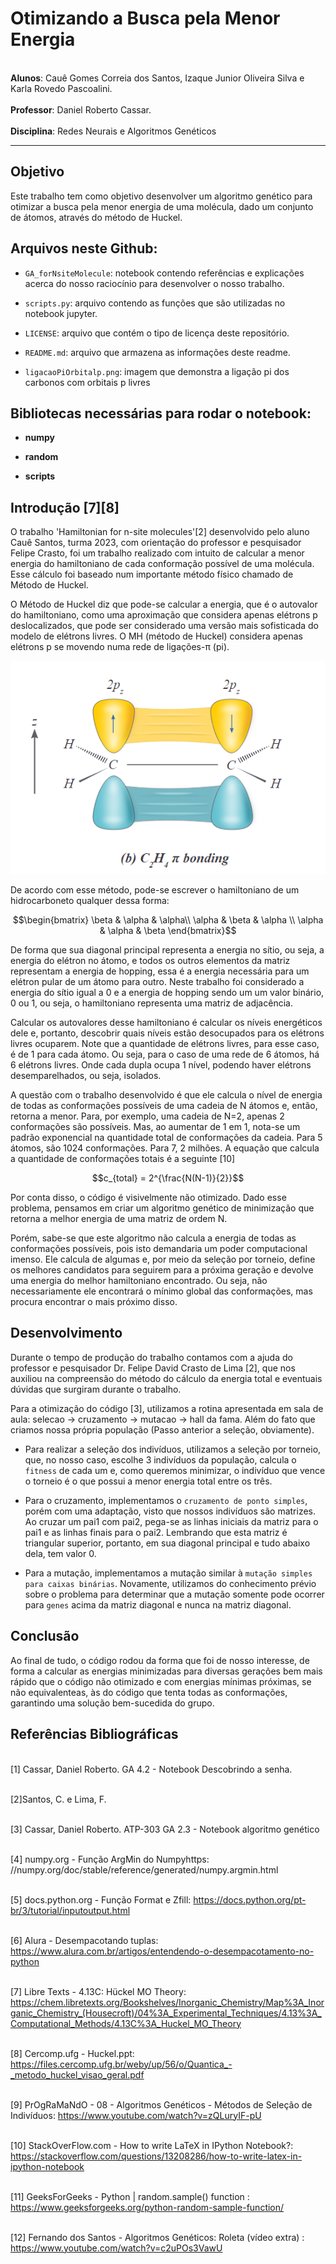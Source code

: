 # Otimizando a Busca pela Menor Energia 

<br>**Alunos**: Cauê Gomes Correia dos Santos, Izaque Junior Oliveira Silva e Karla Rovedo Pascoalini.</br>
<br>**Professor**: Daniel Roberto Cassar.</br>
<br>**Disciplina**: Redes Neurais e Algoritmos Genéticos</br>
___
## Objetivo
Este trabalho tem como objetivo desenvolver um algoritmo genético para otimizar a busca pela menor energia de uma molécula, dado um conjunto de átomos, através do método de Huckel.

## Arquivos neste Github:

- `GA_forNsiteMolecule`: notebook contendo referências e explicações acerca do nosso raciocínio para desenvolver o nosso trabalho.
  
- `scripts.py`: arquivo contendo as funções que são utilizadas no notebook jupyter.

- `LICENSE`: arquivo que contém o tipo de licença deste repositório.

- `README.md`: arquivo que armazena as informações deste readme.

- `ligacaoPiOrbitalp.png`: imagem que demonstra a ligação pi dos carbonos com orbitais p livres

## Bibliotecas necessárias para rodar o notebook:

- **numpy**
  
- **random**

- **scripts**

## Introdução [7][8]

O trabalho 'Hamiltonian for n-site molecules'[2] desenvolvido pelo aluno Cauê Santos, turma 2023, com orientação do professor e pesquisador Felipe Crasto, foi um trabalho realizado com intuito de calcular a menor energia do hamiltoniano de cada conformação possível de uma molécula. Esse cálculo foi baseado num importante método físico chamado de Método de Huckel.

O Método de Huckel diz que pode-se calcular a energia, que é o autovalor do hamiltoniano, como uma aproximação que considera apenas elétrons p deslocalizados, que pode ser considerado uma versão mais sofisticada do modelo de elétrons livres. O MH (método de Huckel) considera apenas elétrons p se movendo numa rede de ligações-π (pi).

![Texto Alternativo](ligacaoPiOrbitalp.png)

De acordo com esse método, pode-se escrever o hamiltoniano de um hidrocarboneto qualquer dessa forma:

$$\begin{bmatrix}
\beta & \alpha & \alpha\\
\alpha & \beta & \alpha \\
\alpha & \alpha & \beta
\end{bmatrix}$$
    
De forma que sua diagonal principal representa a energia no sítio, ou seja, a energia do elétron no átomo, e todos os outros elementos da matriz representam a energia de hopping, essa é a energia necessária para um elétron pular de um átomo para outro. Neste trabalho foi considerado a energia do sítio igual a 0 e a energia de hopping sendo um um valor binário, 0 ou 1, ou seja, o hamiltoniano representa uma matriz de adjacência.

Calcular os autovalores desse hamiltoniano é calcular os níveis energéticos dele e, portanto, descobrir quais níveis estão desocupados para os elétrons livres ocuparem. Note que a quantidade de elétrons livres, para esse caso, é de 1 para cada átomo. Ou seja, para o caso de uma rede de 6 átomos, há 6 elétrons livres. Onde cada dupla ocupa 1 nível, podendo haver elétrons desemparelhados, ou seja, isolados.

A questão com o trabalho desenvolvido é que ele calcula o nível de energia de todas as conformações possíveis de uma cadeia de N átomos e, então, retorna a menor. Para, por exemplo, uma cadeia de N=2, apenas 2 conformações são possíveis. Mas, ao aumentar de 1 em 1, nota-se um padrão exponencial na quantidade total de conformações da cadeia. Para 5 átomos, são 1024 conformações. Para 7, 2 milhões.
A equação que calcula a quantidade de conformações totais é a seguinte [10]

$$c_{total} = 2^{\frac{N(N-1)}{2}}$$

Por conta disso, o código é visivelmente não otimizado. Dado esse problema, pensamos em criar um algoritmo genético de minimização que retorna a melhor energia de uma matriz de ordem N.

Porém, sabe-se que este algoritmo não calcula a energia de todas as conformações possíveis, pois isto demandaria um poder computacional imenso. Ele calcula de algumas e, por meio da seleção por torneio, define os melhores candidatos para seguirem para a próxima geração e devolve uma energia do melhor hamiltoniano encontrado. Ou seja, não necessariamente ele encontrará o mínimo global das conformações, mas procura encontrar o mais próximo disso.


## Desenvolvimento
Durante o tempo de produção do trabalho contamos com a ajuda do professor e pesquisador Dr. Felipe David Crasto de Lima [2], que nos auxiliou na compreensão do método do cálculo da energia total e eventuais dúvidas que surgiram durante o trabalho. 

Para a otimização do código [3], utilizamos a rotina apresentada em sala de aula: selecao -> cruzamento -> mutacao -> hall da fama. Além do fato que criamos nossa própria população (Passo anterior a seleção, obviamente).

- Para realizar a seleção dos indivíduos, utilizamos a seleção por torneio, que, no nosso caso, escolhe 3 indivíduos da população, calcula o `fitness` de cada um e, como queremos minimizar, o indivíduo que vence o torneio é o que possui a menor energia total entre os três.

- Para o cruzamento, implementamos o `cruzamento de ponto simples`, porém com uma adaptação, visto que nossos indivíduos são matrizes. Ao cruzar um pai1 com pai2, pega-se as linhas iniciais da matriz para o pai1 e as linhas finais para o pai2. Lembrando que esta matriz é triangular superior, portanto, em sua diagonal principal e tudo abaixo dela, tem valor 0.

- Para a mutação, implementamos a mutação similar à `mutação simples para caixas binárias`. Novamente, utilizamos do conhecimento prévio sobre o problema para determinar que a mutação somente pode ocorrer para `genes` acima da matriz diagonal e nunca na matriz diagonal.


## Conclusão

Ao final de tudo, o código rodou da forma que foi de nosso interesse, de forma a calcular as energias minimizadas para diversas gerações bem mais rápido que o código não otimizado e com energias mínimas próximas, se não equivalenteas, às do código que tenta todas as conformações, garantindo uma solução bem-sucedida do grupo.

## Referências Bibliográficas
<br>[1] Cassar, Daniel Roberto. GA 4.2 - Notebook Descobrindo a senha.</br>

<br>[2]Santos, C. e Lima, F. </br>

<br>[3] Cassar, Daniel Roberto. ATP-303 GA 2.3 - Notebook algoritmo genético</br> 

<br>[4] numpy.org - Função ArgMin do Numpyhttps: //numpy.org/doc/stable/reference/generated/numpy.argmin.html </br>

<br>[5] docs.python.org - Função Format e Zfill: https://docs.python.org/pt-br/3/tutorial/inputoutput.html </br>

<br>[6] Alura - Desempacotando tuplas: https://www.alura.com.br/artigos/entendendo-o-desempacotamento-no-python </br>

<br>[7] Libre Texts - 4.13C: Hückel MO Theory: https://chem.libretexts.org/Bookshelves/Inorganic_Chemistry/Map%3A_Inorganic_Chemistry_(Housecroft)/04%3A_Experimental_Techniques/4.13%3A_Computational_Methods/4.13C%3A_Huckel_MO_Theory</br>

<br>[8] Cercomp.ufg - Huckel.ppt: https://files.cercomp.ufg.br/weby/up/56/o/Quantica_-_metodo_huckel_visao_geral.pdf</br>

<br>[9] PrOgRaMaNdO - 08 - Algoritmos Genéticos - Métodos de Seleção de Indivíduos: https://www.youtube.com/watch?v=zQLuryIF-pU</br>

<br>[10] StackOverFlow.com - How to write LaTeX in IPython Notebook?: https://stackoverflow.com/questions/13208286/how-to-write-latex-in-ipython-notebook</br>

<br>[11] GeeksForGeeks - Python | random.sample() function : https://www.geeksforgeeks.org/python-random-sample-function/</br>

<br> [12] Fernando dos Santos - Algoritmos Genéticos: Roleta (vídeo extra) : https://www.youtube.com/watch?v=c2uPOs3VawU </br>